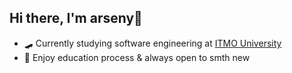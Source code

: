 ## Hi there, I'm arseny👋

- 🛹 Currently studying software engineering at [ITMO University](https://itmo.ru/)
- 🤔 Enjoy education process & always open to smth new
<!--
**arseeenyyy/arseeenyyy** is a ✨ _special_ ✨ repository because its `README.md` (this file) appears on your GitHub profile.

Here are some ideas to get you started:
- 


- 🔭 I’m currently working on ...
- 🌱 I’m currently learning ...
- 👯 I’m looking to collaborate on ...
- 🤔 I’m looking for help with ...
- 💬   Ask me about ...
- 📫 How to reach me: ...
- 😄 Pronouns: ...
- ⚡ Fun fact: ...
-->
